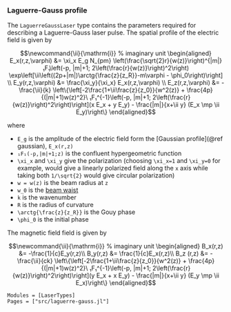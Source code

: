 ### Laguerre-Gauss profile

The `LaguerreGaussLaser` type contains the parameters required for describing a
Laguerre-Gauss laser pulse. The spatial profile of the electric field is given by
```math
\newcommand{\ii}{\mathrm{i}}                % imaginary unit
\begin{aligned}
    E_x(r,z,\varphi) &= \xi_x E_g N_{pm} \left(\frac{\sqrt{2}r}{w(z)}\right)^{|m|} ₁F₁\left(-p, |m|+1; 2\left(\frac{r}{w(z)}\right)^2\right) \exp\left[\ii\left((2p+|m|)\arctg{\frac{z}{z_R}}-m\varphi - \phi_0\right)\right] \\
    E_y(r,z,\varphi) &= \frac{\xi_y}{\xi_x} E_x(r,z,\varphi) \\
    E_z(r,z,\varphi) &= -\frac{\ii}{k} \left\{\left[-2\frac{1+\ii\frac{z}{z_0}}{w^2(z)} + \frac{4p}{(|m|+1)w(z)^2}\ ₁F₁^{-1}\left(-p, |m|+1; 2\left(\frac{r}{w(z)}\right)^2\right)\right](x E_x + y E_y) - \frac{|m|}{x+\ii y} (E_x \mp \ii E_y)\right\}
\end{aligned}
```
where
- ``E_g`` is the amplitude of the electric field form the [Gaussian profile](@ref gaussian), ``E_x(r,z)``
- ``₁F₁(-p,|m|+1;z)`` is the confluent hypergeometric function
- ``\xi_x`` and ``\xi_y`` give the polarization (choosing ``\xi_x=1`` and ``\xi_y=0`` for example, would give a linearly polarized field along the ``x`` axis while taking both ``1/\sqrt{2}`` would give circular polarization)
- ``w = w(z)`` is the beam radius at ``z``
- ``w_0`` is the [beam waist](https://en.wikipedia.org/wiki/Gaussian_beam#Beam_waist)
- ``k`` is the wavenumber
- ``R`` is the radius of curvature
- ``\arctg{\frac{z}{z_R}}`` is the Gouy phase
- ``\phi_0`` is the initial phase

The magnetic field field is given by
```math
\newcommand{\ii}{\mathrm{i}}                % imaginary unit
\begin{aligned}
    B_x(r,z) &= -\frac{1}{c}E_y(r,z)\\
    B_y(r,z) &= \frac{1}{c}E_x(r,z)\\
    B_z (r,z) &= -\frac{\ii}{ck} \left\{\left[-2\frac{1+\ii\frac{z}{z_0}}{w^2(z)} + \frac{4p}{(|m|+1)w(z)^2}\ ₁F₁^{-1}\left(-p, |m|+1; 2\left(\frac{r}{w(z)}\right)^2\right)\right](y E_x + x E_y) - \frac{|m|}{x+\ii y} (E_y \mp \ii E_x)\right\}
\end{aligned}
```
```@autodocs
Modules = [LaserTypes]
Pages = ["src/laguerre-gauss.jl"]
```
